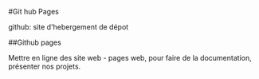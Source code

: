 #Git hub Pages 

github: site d'hebergement de dépot

##Github pages

Mettre en ligne des site web - pages web, pour faire de la documentation, présenter nos projets.

